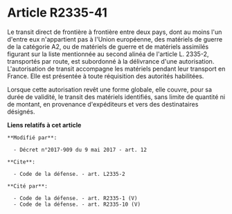 # Article R2335-41

Le transit direct de frontière à frontière entre deux pays, dont au moins l'un d'entre eux n'appartient pas à l'Union
européenne, des matériels de guerre de la catégorie A2, ou de matériels de guerre et de matériels assimilés figurant sur la
liste mentionnée au second alinéa de l'article L. 2335-2, transportés par route, est subordonné à la délivrance d'une
autorisation. L'autorisation de transit accompagne les matériels pendant leur transport en France. Elle est présentée à toute
réquisition des autorités habilitées.

Lorsque cette autorisation revêt une forme globale, elle couvre, pour sa durée de validité, le transit des matériels
identifiés, sans limite de quantité ni de montant, en provenance d'expéditeurs et vers des destinataires désignés.

**Liens relatifs à cet article**

	**Modifié par**:

	  - Décret n°2017-909 du 9 mai 2017 - art. 12

	**Cite**:

	  - Code de la défense. - art. L2335-2

	**Cité par**:

	  - Code de la défense. - art. R2335-1 (V)
	  - Code de la défense. - art. R2335-10 (V)
